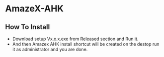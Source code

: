 # AmazeX-AHK
## How To Install
- Download setup Vx.x.x.exe from Released section and Run it.
- And then Amazex AHK install shortcut will be created on the destop run it as administrator and you are done.
